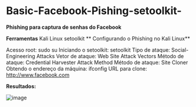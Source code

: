 # Basic-Facebook-Pishing-setoolkit-

**Phishing para captura de senhas do Facebook**

**Ferramentas**
Kali Linux
setoolkit
**
Configurando o Phishing no Kali Linux**

Acesso root: sudo su
Iniciando o setoolkit: setoolkit
Tipo de ataque: Social-Engineering Attacks
Vetor de ataque: Web Site Attack Vectors
Método de ataque: Credential Harvester Attack Method 
Método de ataque: Site Cloner
Obtendo o endereço da máquina: ifconfig
URL para clone: http://www.facebook.com

**Resultados:**

![image](https://github.com/user-attachments/assets/4902b7eb-e01b-4d78-9027-54715144ce13)
